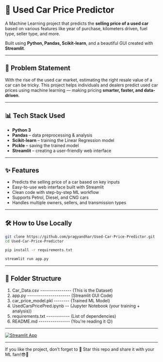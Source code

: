 # 🚗 Used Car Price Predictor

A Machine Learning project that predicts the **selling price of a used car** based on various features like year of purchase, kilometers driven, fuel type, seller type, and more.

Built using **Python, Pandas, Scikit-learn**, and a beautiful GUI created with **Streamlit**.

---

## 🧠 Problem Statement

With the rise of the used car market, estimating the right resale value of a car can be tricky. This project helps individuals and dealers predict used car prices using machine learning — making pricing **smarter, faster, and data-driven**.

---

## 📊 Tech Stack Used

- **Python 3**
- **Pandas** – data preprocessing & analysis
- **Scikit-learn** – training the Linear Regression model
- **Pickle** – saving the trained model
- **Streamlit** – creating a user-friendly web interface

---

## ✨ Features

- Predicts the selling price of a car based on key inputs
- Easy-to-use web interface built with Streamlit
- Clean code with step-by-step ML workflow
- Supports Petrol, Diesel, and CNG cars
- Handles multiple owners, sellers, and transmission types

---

## 🛠️ How to Use Locally

```bash
git clone https://github.com/pragyandhar/Used-Car-Price-Predictor.git
cd Used-Car-Price-Predictor

pip install -r requirements.txt

streamlit run app.py
```
---
## 📁 Folder Structure
1) Car_Data.csv ---------------- (This is the Dataset)
2) app.py ---------------------- (Streamlit GUI Code)
3) car_price_model.pkl -------- (Trained ML Model)
4) UsedCarsPricePred.ipynb -- (Jupyter Notebook (your training + analysis))
5) requirements.txt ------------ (List of dependencies)
6) README.md ---------------- (You're reading it 😉)

---

[![Streamlit App](https://img.shields.io/badge/Streamlit-Live-green)]([https://your-streamlit-link.com](https://used-car-price-predictor-kvjrg37m3zzgafzhkmbmvr.streamlit.app/))

---
If you like the project, don’t forget to 🌟 Star this repo and share it with your ML fam!😎📸
